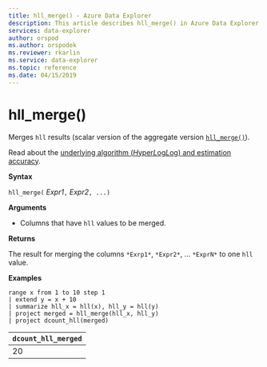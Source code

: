 ```yaml
---
title: hll_merge() - Azure Data Explorer
description: This article describes hll_merge() in Azure Data Explorer.
services: data-explorer
author: orspod
ms.author: orspodek
ms.reviewer: rkarlin
ms.service: data-explorer
ms.topic: reference
ms.date: 04/15/2019
---
```

# hll_merge()

Merges `hll` results (scalar version of the aggregate version [`hll_merge()`](hll-merge-aggfunction.md)).

Read about the [underlying algorithm (*H*yper*L*og*L*og) and estimation accuracy](dcount-aggfunction.md#estimation-accuracy).

**Syntax**

`hll_merge(` *Expr1*`,` *Expr2*`, ...)`

**Arguments**

* Columns that have `hll` values to be merged.

**Returns**

The result for merging the columns `*Exrp1*`, `*Expr2*`, ... `*ExprN*` to one `hll` value.

**Examples**

```kusto
range x from 1 to 10 step 1 
| extend y = x + 10
| summarize hll_x = hll(x), hll_y = hll(y)
| project merged = hll_merge(hll_x, hll_y)
| project dcount_hll(merged)
```

|`dcount_hll_merged`|
|---|
|20|